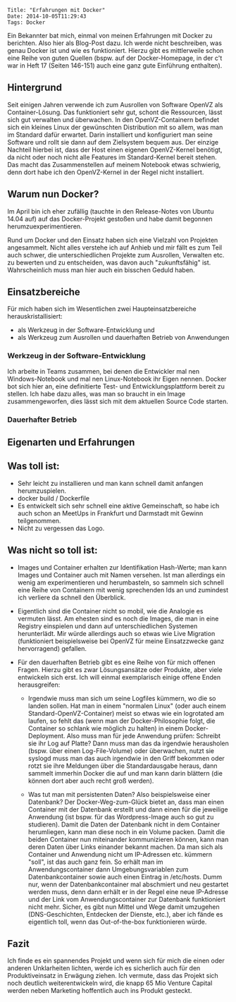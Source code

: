 	Title: "Erfahrungen mit Docker"
	Date: 2014-10-05T11:29:43
	Tags: Docker

Ein Bekannter bat mich, einmal von meinen Erfahrungen mit Docker zu
berichten. Also hier als Blog-Post dazu. Ich werde nicht beschreiben,
was genau Docker ist und wie es funktioniert. Hierzu gibt es
mittlerweile schon eine Reihe von guten Quellen (bspw. auf der
Docker-Homepage, in der c't war in Heft 17 (Seiten 146-151) auch eine
ganz gute Einführung enthalten).

Hintergrund
-----------

Seit einigen Jahren verwende ich zum Ausrollen von Software OpenVZ als
Container-Lösung. Das funktioniert sehr gut, schont die Ressourcen,
lässt sich gut verwalten und überwachen. In den OpenVZ-Containern
befindet sich ein kleines Linux der gewünschten Distribution mit so
allem, was man im Standard dafür erwartet. Darin installiert und
konfiguriert man seine Software und rollt sie dann auf dem Zielsystem
bequem aus. Der einzige Nachteil hierbei ist, dass der Host einen
eigenen OpenVZ-Kernel benötigt, da nicht oder noch nicht alle Features
im Standard-Kernel bereit stehen. Das macht das Zusammenstellen auf
meinem Notebook etwas schwierig, denn dort habe ich den OpenVZ-Kernel
in der Regel nicht installiert. 

Warum nun Docker?
-----------------

Im April bin ich eher zufällig (tauchte in den Release-Notes von
Ubuntu 14.04 auf) auf das Docker-Projekt gestoßen und habe damit
begonnen herumzuexperimentieren. 

Rund um Docker und den Einsatz haben sich eine Vielzahl von Projekten
angesammelt. Nicht alles verstehe ich auf Anhieb und mir fällt es zum
Teil auch schwer, die unterschiedlichen Projekte zum Ausrollen,
Verwalten etc. zu bewerten und zu entscheiden, was davon auch
"zukunftsfähig" ist. Wahrscheinlich muss man hier auch ein bisschen
Geduld haben.


Einsatzbereiche
---------------

Für mich haben sich im Wesentlichen zwei Haupteinsatzbereiche herauskristallisiert: 
* als Werkzeug in der Software-Entwicklung und 
* als Werkzeug zum Ausrollen und dauerhaften Betrieb von Anwendungen 


### Werkzeug in der Software-Entwicklung

Ich arbeite in Teams zusammen, bei denen die Entwickler mal nen
Windows-Notebook und mal nen Linux-Notebook ihr Eigen nennen. Docker
bot sich hier an, eine definitierte Test- und Entwicklungsplattform
bereit zu stellen. Ich habe dazu alles, was man so braucht in ein
Image zusammengeworfen, dies lässt sich mit dem aktuellen Source Code
starten.

### Dauerhafter Betrieb

Eigenarten und Erfahrungen
--------------------------

Was toll ist:
-------------

* Sehr leicht zu installieren und man kann schnell damit anfangen herumzuspielen. 
* docker build / Dockerfile 
* Es entwickelt sich sehr schnell eine aktive Gemeinschaft, so habe
  ich auch schon an MeetUps in Frankfurt und Darmstadt
  mit Gewinn teilgenommen. 
* Nicht zu vergessen das Logo. 


Was nicht so toll ist:
----------------------

* Images und Container erhalten zur Identifikation Hash-Werte; man
  kann Images und Container auch mit Namen versehen. Ist man
  allerdings ein wenig am experimentieren und herumbasteln, so sammeln
  sich schnell eine Reihe von Containern mit wenig sprechenden Ids an
  und zumindest ich verliere da schnell den Überblick.

* Eigentlich sind die Container nicht so mobil, wie die Analogie es
  vermuten lässt. Am ehesten sind es noch die Images, die man in eine
  Registry einspielen und dann auf unterschiedlichen Systemen
  herunterlädt. Mir würde allerdings auch so etwas wie Live Migration
  (funktioniert beispielsweise bei OpenVZ für meine Einsatzzwecke ganz
  hervorragend) gefallen. 

* Für den dauerhaften Betrieb gibt es eine Reihe von für mich offenen
  Fragen. Hierzu gibt es zwar Lösungsansätze oder Produkte, aber viele
  entwickeln sich erst. Ich will einmal exemplarisch einige offene
  Enden herausgreifen:

  - Irgendwie muss man sich um seine Logfiles kümmern, wo die so
    landen sollen. Hat man in einem "normalen Linux" (oder auch einem
    Standard-OpenVZ-Container) meist so etwas wie ein logrotated am
    laufen, so fehlt das (wenn man der Docker-Philosophie folgt, die
    Container so schlank wie möglich zu halten) in einem
    Docker-Deployment. Also muss man für jede Anwendung prüfen:
    Schreibt sie ihr Log auf Platte? Dann muss man das da irgendwie
    herausholen (bspw. über einen Log-File-Volume) oder überwachen,
    nutzt sie syslogd muss man das auch irgendwie in den Griff
    bekommen oder rotzt sie ihre Meldungen über die Standardausgabe
    heraus, dann sammelt immerhin Docker die auf und man kann darin
    blättern (die können dort aber auch recht groß werden).
  
  - Was tut man mit persistenten Daten? Also beispielsweise einer
    Datenbank? Der Docker-Weg-zum-Glück bietet an, dass man einen
    Container mit der Datenbank erstellt und dann einen für die
    jeweilige Anwendung (ist bspw. für das Wordpress-Image auch so gut
    zu studieren). Damit die Daten der Datenbank nicht in dem
    Container herumliegen, kann man diese noch in ein Volume
    packen. Damit die beiden Container nun miteinander kommunizieren
    können, kann man deren Daten über Links einander bekannt
    machen. Da man sich als Container und Anwendung nicht um
    IP-Adressen etc. kümmern "soll", ist das auch ganz fein. So erhält
    man im Anwendungscontainer dann Umgebungsvariablen zum
    Datenbankcontainer sowie auch einen Eintrag in /etc/hosts. Dumm
    nur, wenn der Datenbankcontainer mal abschmiert und neu gestartet
    werden muss, denn dann erhält er in der Regel eine neue IP-Adresse
    und der Link vom Anwendungscontainer zur Datenbank funktioniert
    nicht mehr. Sicher, es gibt nun Mittel und Wege damit umzugehen
    (DNS-Geschichten, Entdecken der Dienste, etc.), aber ich fände es
    eigentlich toll, wenn das Out-of-the-box funktionieren würde.
    
Fazit
-----

Ich finde es ein spannendes Projekt und wenn sich für mich die einen
oder anderen Unklarheiten lichten, werde ich es sicherlich auch für
den Produktiveinsatz in Erwägung ziehen. Ich vermute, dass das Projekt
sich noch deutlich weiterentwickeln wird, die knapp 65 Mio Venture
Capital werden neben Marketing hoffentlich auch ins Produkt gesteckt.

